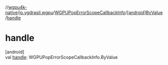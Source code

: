 //[wgpu4k-native](../../../../index.md)/[io.ygdrasil.wgpu](../../index.md)/[WGPUPopErrorScopeCallbackInfo](../index.md)/[[android]ByValue](index.md)/[handle](handle.md)

# handle

[android]\
val [handle](handle.md): WGPUPopErrorScopeCallbackInfo.ByValue
